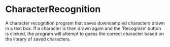 # CharacterRecognition
A character recognition program that saves downsampled characters drawn in a text box.
If a character is then drawn again and the 'Recognize' button is clicked, the program will attempt to 
guess the correct character based on the library of saved characters.
